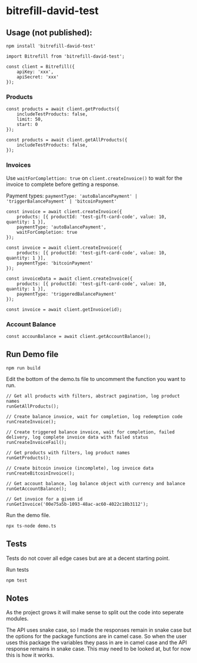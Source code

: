 # bitrefill-david-test

## Usage (not published):

```
npm install 'bitrefill-david-test'
```

```
import Bitrefill from 'bitrefill-david-test';

const client = Bitrefill({
    apiKey: 'xxx',
    apiSecret: 'xxx'
});
```

### Products
```
const products = await client.getProducts({
    includeTestProducts: false,
    limit: 50,
    start: 0
});
```

```
const products = await client.getAllProducts({
    includeTestProducts: false,
});
```

### Invoices

Use `waitForComplettion: true` on `client.createInvoice()` to wait for the invoice to complete before getting a response.

Payment types:
`paymentType: 'autoBalancePayment' | 'triggerBalancePayment' | 'bitcoinPayment'`

```
const invoice = await client.createInvoice({
    products: [{ productId: 'test-gift-card-code', value: 10, quantity: 1 }],
    paymentType: 'autoBalancePayment',
    waitForCompletion: true
});
```

```
const invoice = await client.createInvoice({
    products: [{ productId: 'test-gift-card-code', value: 10, quantity: 1 }],
    paymentType: 'bitcoinPayment'
});
```

```
const invoiceData = await client.createInvoice({
    products: [{ productId: 'test-gift-card-code', value: 10, quantity: 1 }],
    paymentType: 'triggeredBalancePayment'
});
```

```
const invoice = await client.getInvoice(id);
```

### Account Balance
```
const accounBalance = await client.getAccountBalance();
```


## Run Demo file
```
npm run build
```
Edit the bottom of the demo.ts file to uncomment the function you want to run.

```
// Get all products with filters, abstract pagination, log product names
runGetAllProducts();

// Create balance invoice, wait for completion, log redemption code
runCreateInvoice();

// Create triggered balance invoice, wait for completion, failed delivery, log complete invoice data with failed status
runCreateInvoiceFail();

// Get products with filters, log product names
runGetProducts();

// Create bitcoin invoice (incomplete), log invoice data
runCreateBitcoinInvoice();

// Get account balance, log balance object with currency and balance
runGetAccountBalance();

// Get invoice for a given id
runGetInvoice('00e75a5b-1093-48ac-ac60-4022c18b3112');
```

Run the demo file.
```
npx ts-node demo.ts
```


## Tests
Tests do not cover all edge cases but are at a decent starting point.

Run tests
```
npm test
```

## Notes

As the project grows it will make sense to split out the code into seperate modules.

The API uses snake case, so I made the responses remain in snake case but the options for the package functions are in camel case. So when the user uses this package the variables they pass in are in camel case and the API response remains in snake case. This may need to be looked at, but for now this is how it works.
